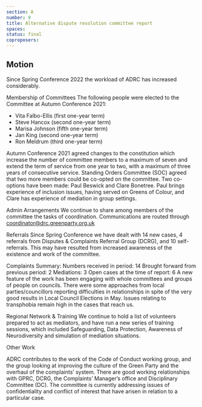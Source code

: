 ```yaml
---
section: A
number: 9
title: Alternative dispute resolution committee report
spaces:
status: final
coproposers:
---
```

## Motion
Since Spring Conference 2022 the workload of ADRC has increased considerably.

Membership of Committees
The following people were elected to the Committee at Autumn Conference 2021:
- Vita Falbo-Ellis (first one-year term)
- Steve Hancox (second one-year term)
- Marisa Johnson (fifth one-year term)
- Jan King (second one-year term)
- Ron Meldrum (third one-year term)

Autumn Conference 2021 agreed changes to the constitution which increase the number of committee members to a maximum of seven and extend the term of service from one year to two, with a maximum of three years of consecutive service. Standing Orders Committee (SOC) agreed that two more members could be co-opted on the committee. Two co-options have been made: Paul Beswick and Clare Bonetree. Paul brings experience of inclusion issues, having served on Greens of Colour, and Clare has experience of mediation in group settings.

Admin Arrangements
We continue to share among members of the committee the tasks of coordination. Communications are routed through coordinator@drc.greenparty.org.uk

Referrals
Since Spring Conference we have dealt with 14 new cases, 4 referrals from Disputes & Complaints Referral Group (DCRG), and 10 self-referrals. This may have resulted from increased awareness of the existence and work of the committee.

Complaints Summary:
Numbers received in period: 14
Brought forward from previous period: 2
Mediations: 3
Open cases at the time of report: 6
A new feature of the work has been engaging with whole committees and groups of people on councils. There were some approaches from local parties/councillors reporting difficulties in relationships in spite of the very good results in Local Council Elections in May. Issues relating to transphobia remain high in the cases that reach us.

Regional Network & Training
We continue to hold a list of volunteers prepared to act as mediators, and have run a new series of training sessions, which included Safeguarding, Data Protection, Awareness of Neurodiversity and simulation of mediation situations.

Other Work

ADRC contributes to the work of the Code of Conduct working group, and the group looking at improving the culture of the Green Party and the overhaul of the complaints’ system. There are good working relationships with GPRC, DCRG, the Complaints’ Manager’s office and Disciplinary Committee (DC). The committee is currently addressing issues of confidentiality and conflict of interest that have arisen in relation to a particular case.
